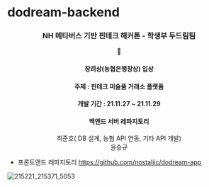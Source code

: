 # dodream-backend

<div align = "center">
<h3>NH 메타버스 기반 핀테크 해커톤 - 학생부 두드림팀</h3>
  🥇 <h4> 장려상(농협은행장상) 입상</h4>
  <h4> 주제 : 핀테크 미술품 거래소 플랫폼 </h4>
  <h4> 개발 기간 : 21.11.27 ~ 21.11.29</h4>
  <h4> 백엔드 서버 레파지토리 </h4>
  최준호( DB 설계, 농협 API 연동, 기타 API 개발) <br/>
  윤승규
</div>




- 프론트엔드 레파지토리
https://github.com/nostaljic/dodream-app

![215221_215371_5053](https://user-images.githubusercontent.com/54317409/160240666-6f5cb342-b54a-4bb8-b264-19c94422b159.jpeg)
